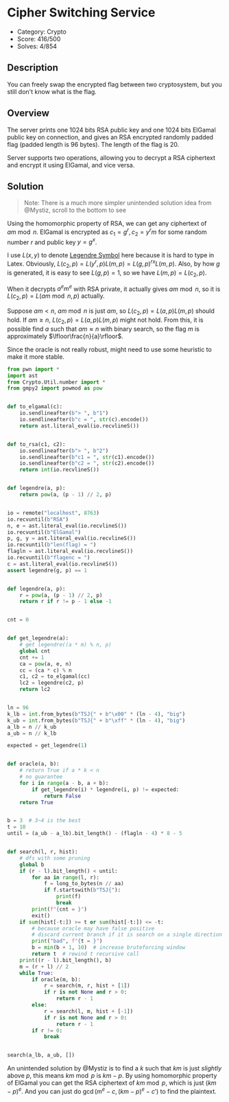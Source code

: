 # Cipher Switching Service

* Category: Crypto
* Score: 416/500
* Solves: 4/854

## Description

You can freely swap the encrypted flag between two cryptosystem, but you still don't know what is the flag.

## Overview

The server prints one 1024 bits RSA public key and one 1024 bits ElGamal public key on connection, and gives an RSA encrypted randomly padded flag (padded length is 96 bytes). The length of the flag is 20.

Server supports two operations, allowing you to decrypt a RSA ciphertext and encrypt it using ElGamal, and vice versa.

## Solution

> Note: There is a much more simpler unintended solution idea from @Mystiz, scroll to the bottom to see

Using the homomorphic property of RSA, we can get any ciphertext of $am \bmod{n}$. ElGamal is encrypted as $c_1=g^r, c_2=y^r m$ for some random number $r$ and public key $y=g^x$.

I use $L(x,y)$ to denote [Legendre Symbol](https://en.wikipedia.org/wiki/Legendre_symbol) here because it is hard to type in Latex. Obviously, $L(c_2,p)=L(y^r,p) L(m,p)=L(g,p)^{rx} L(m,p)$. Also, by how $g$ is generated, it is easy to see $L(g,p)=1$, so we have $L(m,p)=L(c_2,p)$.

When it decrypts $a^e m^e$ with RSA private, it actually gives $am \bmod{n}$, so it is $L(c_2,p)=L(am \bmod{n},p)$ actually.

Suppose $am \lt n$, $am \bmod{n}$ is just $am$, so $L(c_2,p)=L(a,p) L(m,p)$ should hold. If $am \ge n$, $L(c_2,p)=L(a,p) L(m,p)$ might not hold. From this, it is possible find $a$ such that $am \approx n$ with binary search, so the flag $m$ is approximately $\lfloor\frac{n}{a}\rfloor$.

Since the oracle is not really robust, might need to use some heuristic to make it more stable.

```python
from pwn import *
import ast
from Crypto.Util.number import *
from gmpy2 import powmod as pow


def to_elgamal(c):
    io.sendlineafter(b"> ", b"1")
    io.sendlineafter(b"c = ", str(c).encode())
    return ast.literal_eval(io.recvlineS())


def to_rsa(c1, c2):
    io.sendlineafter(b"> ", b"2")
    io.sendlineafter(b"c1 = ", str(c1).encode())
    io.sendlineafter(b"c2 = ", str(c2).encode())
    return int(io.recvlineS())


def legendre(a, p):
    return pow(a, (p - 1) // 2, p)


io = remote("localhost", 8763)
io.recvuntil(b"RSA")
n, e = ast.literal_eval(io.recvlineS())
io.recvuntil(b"ElGamal")
p, g, y = ast.literal_eval(io.recvlineS())
io.recvuntil(b"len(flag) = ")
flagln = ast.literal_eval(io.recvlineS())
io.recvuntil(b"flagenc = ")
c = ast.literal_eval(io.recvlineS())
assert legendre(g, p) == 1


def legendre(a, p):
    r = pow(a, (p - 1) // 2, p)
    return r if r != p - 1 else -1


cnt = 0


def get_legendre(a):
    # get legendre((a * m) % n, p)
    global cnt
    cnt += 1
    ca = pow(a, e, n)
    cc = (ca * c) % n
    c1, c2 = to_elgamal(cc)
    lc2 = legendre(c2, p)
    return lc2


ln = 96
k_lb = int.from_bytes(b"TSJ{" + b"\x00" * (ln - 4), "big")
k_ub = int.from_bytes(b"TSJ{" + b"\xff" * (ln - 4), "big")
a_lb = n // k_ub
a_ub = n // k_lb

expected = get_legendre(1)


def oracle(a, b):
    # return True if a * k < n
    # no guarantee
    for i in range(a - b, a + b):
        if get_legendre(i) * legendre(i, p) != expected:
            return False
    return True


b = 3  # 3~4 is the best
t = 10
until = (a_ub - a_lb).bit_length() - (flagln - 4) * 8 - 5


def search(l, r, hist):
    # dfs with some pruning
    global b
    if (r - l).bit_length() < until:
        for aa in range(l, r):
            f = long_to_bytes(n // aa)
            if f.startswith(b"TSJ{"):
                print(f)
                break
        print(f"{cnt = }")
        exit()
    if sum(hist[-t:]) >= t or sum(hist[-t:]) <= -t:
        # because oracle may have false positive
        # discard current branch if it is search on a single direction
        print("bad", f"{t = }")
        b = min(b + 1, 10)  # increase bruteforcing window
        return t  # rewind t recursive call
    print((r - l).bit_length(), b)
    m = (r + l) // 2
    while True:
        if oracle(m, b):
            r = search(m, r, hist + [1])
            if r is not None and r > 0:
                return r - 1
        else:
            r = search(l, m, hist + [-1])
            if r is not None and r > 0:
                return r - 1
        if r != 0:
            break


search(a_lb, a_ub, [])
```

An unintended solution by @Mystiz is to find a $k$ such that $km$ is just *slightly* above $p$, this means $km \bmod{p}$ is $km-p$. By using homomorphic property of ElGamal you can get the RSA ciphertext of $km \bmod{p}$, which is just $(km-p)^e$. And you can just do $\gcd(m^e-c,(km-p)^e-c')$ to find the plaintext.

